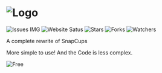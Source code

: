 # ![Logo](https://daniel4-scratch.github.io/SnapForks/SnapForks%20Banner.png)
![Issues IMG](https://img.shields.io/github/issues/Daniel4-Scratch/SnapForks) ![Website Satus](https://img.shields.io/website?down_color=darkred&down_message=Not%20Active&label=Website&up_color=blue&up_message=Active&url=https%3A%2F%2Fdaniel4-scratch.github.io%2FSnapForks%2F) ![Stars](https://img.shields.io/github/stars/Daniel4-Scratch/SnapForks?color=purple&label=Stars) ![Forks](https://img.shields.io/github/forks/Daniel4-Scratch/SnapForks?color=Red&label=Forks) ![Watchers](https://img.shields.io/github/watchers/Daniel4-Scratch/SnapForks?color=darklime&label=Watchers)

A complete rewrite of SnapCups

More simple to use! And the Code is less complex.

![Free](https://img.shields.io/badge/Free%3F-Yep!-green)

